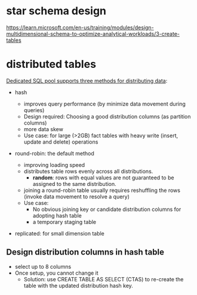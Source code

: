 # star schema design
https://learn.microsoft.com/en-us/training/modules/design-multidimensional-schema-to-optimize-analytical-workloads/3-create-tables


# distributed tables
[Dedicated SQL pool supports three methods for distributing data](https://learn.microsoft.com/en-us/azure/synapse-analytics/sql-data-warehouse/sql-data-warehouse-tables-distribute#what-is-a-distributed-table):
- hash
  - improves query performance (by minimize data movement during queries)
  - Design required: Choosing a good distribution columns (as partition columns)
  - more data skew
  - Use case: for large  (>2GB) fact tables with heavy write (insert, update and delete) operations
- round-robin: the default method
  - improving loading speed
  - distributes table rows evenly across all distributions.
    - **random**: rows with equal values are not guaranteed to be assigned to the same distribution.
  - joining a round-robin table usually requires reshuffling the rows (invoke data movement to resolve a query)
  - Use case:
    - No obvious joining key or candidate distribution columns for adopting hash table
    - a temporary staging table

- replicated: for small dimension table
## Design distribution columns in hash table
- select up to 8 columns
- Once setup, you cannot change it
  - Solution: use CREATE TABLE AS SELECT (CTAS) to re-create the table with the updated distribution hash key.
